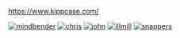 https://www.kippcase.com/  

[![mindbender](https://img.youtube.com/vi/5_aWZkWN9y8/0.jpg)](https://www.youtube.com/watch?v=5_aWZkWN9y8)
[![chris](https://img.youtube.com/vi/nydjtjIncSk/0.jpg)](https://www.youtube.com/watch?v=nydjtjIncSk)
[![john](https://img.youtube.com/vi/zvUfiKQI5jQ/0.jpg)](https://www.youtube.com/watch?v=zvUfiKQI5jQ)
[![illmill](https://img.youtube.com/vi/3pyIOYclh9E/0.jpg)](https://www.youtube.com/watch?v=3pyIOYclh9E)
[![snappers](https://img.youtube.com/vi/EhdS1WPDHtI/0.jpg)](https://www.youtube.com/watch?v=EhdS1WPDHtI)
